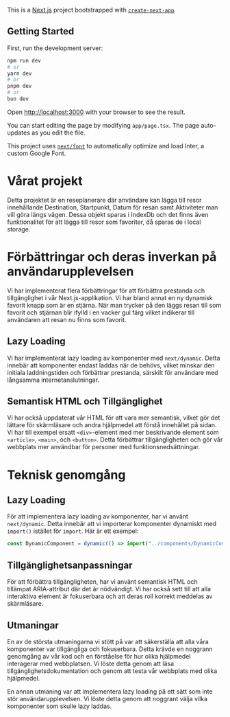 This is a [Next.js](https://nextjs.org/) project bootstrapped with [`create-next-app`](https://github.com/vercel/next.js/tree/canary/packages/create-next-app).

## Getting Started

First, run the development server:

```bash
npm run dev
# or
yarn dev
# or
pnpm dev
# or
bun dev
```

Open [http://localhost:3000](http://localhost:3000) with your browser to see the result.

You can start editing the page by modifying `app/page.tsx`. The page auto-updates as you edit the file.

This project uses [`next/font`](https://nextjs.org/docs/basic-features/font-optimization) to automatically optimize and load Inter, a custom Google Font.

# Vårat projekt

Detta projektet är en reseplanerare där användare kan lägga till resor innehållande Destination, Startpunkt, Datum för resan samt Aktiviteter man vill göra längs vägen. Dessa objekt sparas i IndexDb och det finns även funktionalitet för att lägga till resor som favoriter, då sparas de i local storage.

# Förbättringar och deras inverkan på användarupplevelsen

Vi har implementerat flera förbättringar för att förbättra prestanda och tillgänglighet i vår Next.js-applikation.
Vi har bland annat en ny dynamisk favorit knapp som är en stjärna. När man trycker på den läggs resan till som favorit och stjärnan blir ifylld i en vacker gul färg vilket indikerar till användaren att resan nu finns som favorit.

## Lazy Loading

Vi har implementerat lazy loading av komponenter med `next/dynamic`. Detta innebär att komponenter endast laddas när de behövs, vilket minskar den initiala laddningstiden och förbättrar prestanda, särskilt för användare med långsamma internetanslutningar.

## Semantisk HTML och Tillgänglighet

Vi har också uppdaterat vår HTML för att vara mer semantisk, vilket gör det lättare för skärmläsare och andra hjälpmedel att förstå innehållet på sidan. Vi har till exempel ersatt `<div>`-element med mer beskrivande element som `<article>`, `<main>`, och `<button>`. Detta förbättrar tillgängligheten och gör vår webbplats mer användbar för personer med funktionsnedsättningar.

# Teknisk genomgång

## Lazy Loading

För att implementera lazy loading av komponenter, har vi använt `next/dynamic`. Detta innebär att vi importerar komponenter dynamiskt med `import()` istället för `import`. Här är ett exempel:

```jsx
const DynamicComponent = dynamic(() => import("../components/DynamicComponent"));
```

## Tillgänglighetsanpassningar

För att förbättra tillgängligheten, har vi använt semantisk HTML och tillämpat ARIA-attribut där det är nödvändigt. Vi har också sett till att alla interaktiva element är fokuserbara och att deras roll korrekt meddelas av skärmläsare.

## Utmaningar

En av de största utmaningarna vi stött på var att säkerställa att alla våra komponenter var tillgängliga och fokuserbara. Detta krävde en noggrann genomgång av vår kod och en förståelse för hur olika hjälpmedel interagerar med webbplatsen. Vi löste detta genom att läsa tillgänglighetsdokumentation och genom att testa vår webbplats med olika hjälpmedel.

En annan utmaning var att implementera lazy loading på ett sätt som inte stör användarupplevelsen. Vi löste detta genom att noggrant välja vilka komponenter som skulle lazy laddas.
